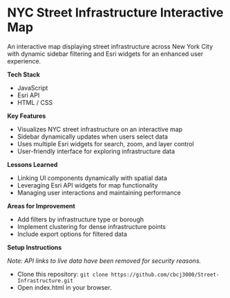 # NYC Street Infrastructure Interactive Map
An interactive map displaying street infrastructure across New York City with dynamic sidebar filtering and Esri widgets for an enhanced user experience.

**Tech Stack**
- JavaScript
- Esri API
- HTML / CSS

**Key Features**
- Visualizes NYC street infrastructure on an interactive map
- Sidebar dynamically updates when users select data
- Uses multiple Esri widgets for search, zoom, and layer control
- User-friendly interface for exploring infrastructure data

**Lessons Learned**
- Linking UI components dynamically with spatial data
- Leveraging Esri API widgets for map functionality
- Managing user interactions and maintaining performance

**Areas for Improvement**
- Add filters by infrastructure type or borough
- Implement clustering for dense infrastructure points
- Include export options for filtered data

**Setup Instructions**

*Note: API links to live data have been removed for security reasons.*

- Clone this repository:
```git clone https://github.com/cbcj3000/Street-Infrastructure.git```
- Open index.html in your browser.
